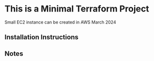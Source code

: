 <h1>This is a Minimal Terraform Project</h1>
Small EC2 instance can be created in AWS
March 2024

<h2>Installation Instructions</h2>

<h2>Notes</h2>